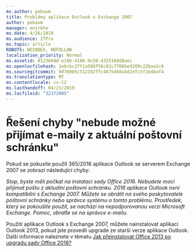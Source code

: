 ```yaml
---
ms.author: pebaum
title: Problémy aplikace Outlook s Exchange 2007
author: pebaum
manager: mnirkhe
ms.date: 4/26/2018
ms.audience: ITPro
ms.topic: article
ROBOTS: NOINDEX, NOFOLLOW
localization_priority: Normal
ms.assetid: 0123668d-e18b-4186-9c58-4325168d8aec
ms.openlocfilehash: 1ebcbc27f1a508f56c82c7706be9209c22baa1c6
ms.sourcegitcommit: 9d78905c512192ffc4675468abd2efc5f2e4baf4
ms.translationtype: MT
ms.contentlocale: cs-CZ
ms.lasthandoff: 04/23/2019
ms.locfileid: "32372805"
---
```

# <a name="solution-for-error-you-wont-be-able-to-receive-mail-from-a-current-mailbox"></a>Řešení chyby "nebude možné přijímat e-maily z aktuální poštovní schránku"
Pokud se pokusíte použít 365/2016 aplikace Outlook se serverem Exchange 2007 se zobrazí následující chyby:

*Stop, byste měli počkat na instalaci sady Office 2016. Nebudete moci přijímat poštu z aktuální poštovní schránku. 2016 aplikace Outlook není kompatibilní s Exchange 2007. Můžete se obrátit na svého poskytovatele poštovní schránky nebo správce systému o tomto problému. Prostředek, který se pokoušíte použít, se nachází na nepodporovanou verzi Microsoft Exchange. Pomoc, obraťte se na správce e-mailu.*

Použití aplikace Outlook s Exchange 2007, můžete nainstalovat aplikaci Outlook 2013, pokud jste provedli upgrade ze starší verze aplikace Outlook. Další informace naleznete v tématu [Jak přeinstalovat Office 2013 po upgradu sady Office 2016?](https://support.office.com/article/a6ca92f4-cbb4-4609-9fdb-f8d3dd6812f3)